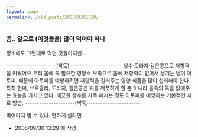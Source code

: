 ```yaml
---
layout: page
permalink: /old_posts/200509301329/
---
```


### 음.. 앞으로 (이것들을) 많이 먹어야 하나


평소에도 그런대로 먹던 것들이지만...







---------------------(싹둑)----------------------
생수·도라지·검은콩으로 저항력을 키웠어요 
우리 몸에 꼭 필요한 영양소 부족으로 몸에 저항력이 없어서 생기는 병이 아토피. 때문에 아토피를 예방하려면 저항력을 길러주는 영양 식품을 많이 섭취해야 한다. 
특히 현미, 브로콜리, 도라지, 검은콩은 피를 깨끗하게 할 뿐 
아니라 몸속의 독을 없애주는 효능을 가지고 있다. 깨끗한 생수를 자주 마시는 것도 아토피를 예방하는 기본적인 치료 방법. 
---------------------(싹둑)----------------------

먹어야지 별 수 있나. 편하게 살려면.







- 2005/09/30 13:29 에 작성